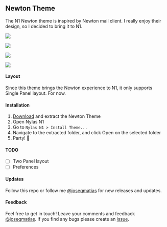## Newton Theme
The N1 Newton theme is inspired by Newton mail client. I really enjoy their design, so I decided to bring it to N1.

![](https://i.imgsafe.org/b75184480c.png)

![](https://i.imgsafe.org/b7562e3050.png)

![](https://i.imgsafe.org/b75964997b.png)

![](https://i.imgsafe.org/b759ee023f.png)

#### Layout
Since this theme brings the Newton experience to N1, it only supports Single Panel layout. For now.

#### Installation
1. [Download](https://github.com/joseqmatias/N1-Newton/archive/master.zip) and extract the Newton Theme
2. Open Nylas N1
3. Go to `Nylas N1 > Install Theme...`
4. Navigate to the extracted folder, and click Open on the selected folder
5. Party! :tada:

#### TODO
- [ ] Two Panel layout
- [ ] Preferences

#### Updates
Follow this repo or follow me [@joseqmatias](https://twitter.com/joseqmatias) for new releases and updates.

#### Feedback
Feel free to get in touch! Leave your comments and feedback [@joseqmatias](https://twitter.com/joseqmatias). If you find any bugs please create an [issue](https://github.com/joseqmatias/N1-Newton/issues).
